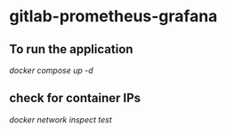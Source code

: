 # gitlab-prometheus-grafana

## To run the application 
*docker compose up -d*

## check for container IPs
*docker network inspect test*
